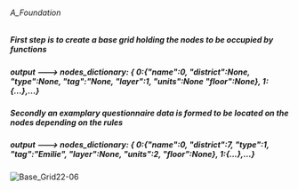 ###### A_Foundation
##### First step is to create a base grid holding the nodes to be occupied by functions
##### output ---> nodes_dictionary: { 0:{"name":0, "district":None, "type":None, "tag":"None, "layer":1, "units":None "floor":None}, 1:{...},...}
##### Secondly an examplary questionnaire data is formed to be located on the nodes depending on the rules 
##### output ---> nodes_dictionary: { 0:{"name":0, "district":7, "type":1, "tag":"Emilie", "layer":None, "units":2, "floor":None}, 1:{...},...}

![Base_Grid22-06](https://user-images.githubusercontent.com/92442677/139910375-d272160f-9a97-4edd-b70a-e6583ea62ba1.png)
